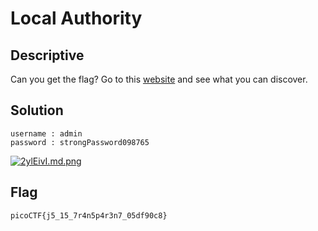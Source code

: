 # Local Authority

## Descriptive

Can you get the flag?
Go to this [website](http://saturn.picoctf.net:63681/) and see what you can discover.

## Solution


```
username : admin
password : strongPassword098765
```

[![2ylEivI.md.png](https://i.imgur.com/r2fHk1l.png)](https://imgur.com/r2fHk1l)

## Flag
    picoCTF{j5_15_7r4n5p4r3n7_05df90c8}